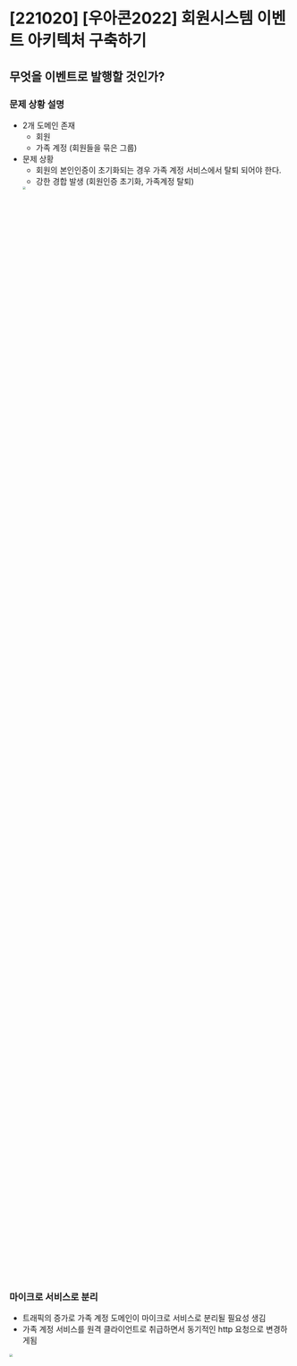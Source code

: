 # [221020] [우아콘2022] 회원시스템 이벤트 아키텍처 구축하기

## 무엇을 이벤트로 발행할 것인가?

### 문제 상황 설명

- 2개 도메인 존재
  - 회원
  - 가족 계정 (회원들을 묶은 그룹)
- 문제 상황
  - 회원의 본인인증이 초기화되는 경우 가족 계정 서비스에서 탈퇴 되어야 한다.
  - 강한 경합 발생 (회원인증 초기화, 가족계정 탈퇴)
  <img src= "../images/221020_우아한tech_이벤트기반아키텍처/image-20221030164701196.png" alt="" style="zoom: 33%; width: 50%"/>

### 마이크로 서비스로 분리

- 트래픽의 증가로 가족 계정 도메인이 마이크로 서비스로 분리될 필요성 생김
-  가족 계정 서비스를 원격 클라이언트로 취급하면서 동기적인 http 요청으로 변경하게됨 
<img src= "../images/221020_우아한tech_이벤트기반아키텍처/image-20221030164958648.png" alt="" style="zoom: 33%; width: 70%"/>

- 결과
  - **여전히 강한결합 상태로 물리적인 시스템 분리로 느슨한 결합을 만들 수 없음**

### 비동기 요청 by HTTP

- <img src= "../images/221020_우아한tech_이벤트기반아키텍처/image-20221030165938168.png" alt="" style="zoom: 33%; width: 80%"/>
- 비동기로 처리된 HTTP 요청은 **스레드 레벨에서 의존을 제거할뿐**
- 결과
  - **회원 본인인증 초기화 작업에 가족 계정 후속행위가 필요한것은 그대로** -> 여전히 강한결합

### 비동기 요청 by 메세징 시스템 (강결합 ver)

<img src= "../images/221020_우아한tech_이벤트기반아키텍처/image-20221030170826127.png" alt="" style="zoom: 33%; width: 70%"/>

- **가족계정 탈퇴 메세지**를 큐로 전송하고, 가족 계정 시스템은 이를 구독하여 탈퇴를 처리 
- 결과
  - 메세징 시스템을 사용하는 아키텍처가 항상 느슨한 결합을 보장하지는 않는다.
  - 발행하는 **메세지가 대상 도메인에게 기대하는 목적을 담는다면** 비동기 요청일뿐 느슨한 결합이 아님.
    - 메세지를 발송하는것으로 **물리적인 의존은 제거**되었지만, 
    - 가족 계정 **탈퇴를 기대하는 메세지를 발행**했기때문에 
    - **논리적인 의존관계가 남아있음**
  - **여전히 강한결합**

### 비동기 요청 by 메세징 시스템 (느슨한 결합 ver)

<img src= "../images/221020_우아한tech_이벤트기반아키텍처/image-20221030171925368.png" alt="" style="zoom: 33%; width: 70%"/>

- **본인 인증 해제 이벤트**를 발송하고, 가족 계정 시스템은 이를 구독하여 탈퇴를 처리
- 결과
  - 회원 시스템은 가족 계정 비즈니스에 관여하지 않았기 때문에 **느슨한 결합**

### 정리

- 우리가 발행해야할 이벤트는 **이벤트로 인해 달성하려는 목적이 아닌** **도메인 이벤트 그 자체여야 함**



## 이벤트 발행과 구독

### 어플리케이션 이벤트 & 첫번째 구독자 계층

<img src= "../images/221020_우아한tech_이벤트기반아키텍처/image-20221030211341459.png" alt="" style="zoom: 13%; width: 50%"/>

> - 스프링의 어플리케이션 이벤트? 
>   - 분산 비동기를 다룰 수 있는 이벤트 버스를 제공
>   - 트랜잭션 제어 지원
>   - -> 따라서 **단일 어플리케이션 내에서 사용**하기에좋음
>     - 단일 어플리케이션 내에서 이벤트를 다루는 이유?
>     - 이벤트를 통해 느슨한 결합을 만들어야 하는 일이  외부 세상에서만 존재하는게 아님

- **첫번째 구독자 계층에 어플리케이션 이벤트를 메세징 시스템으로 전달**하는 **구독자** 생성

  - <img src= "../images/221020_우아한tech_이벤트기반아키텍처/image-20221030213559844.png" alt="" style="zoom: 13%; width: 50%"/>
  - 어플리케이션 내에서 대표적인 도메인의 비관심사는 메세징 시스템으로 이벤트를 발행하는것이다.
  - 이벤트 구독은 발행 시스템에 영향없이 **자유롭게 확장이나 변경**이 가능하다.
  - 도메인에 영향없이 메세징 시스템에 대한 연결을 쉽게 작성하고 확장하고 변경할 수 있다.
  - <img src="https://raw.githubusercontent.com/hscom96/TIL/main/images/2022/10/30/image-20221030221216057.png" alt="image-20221030221216057" style="zoom:50%; width:50%" />
  
  

### 내부 이벤트 & 두번째 구독자 계층

- <img src="https://raw.githubusercontent.com/hscom96/TIL/main/images/2022/10/30/image-20221030223658733.png" alt="image-20221030223658733" style="width:60%;" />

- **내부 이벤트**
  - 첫번째 계층의 구독자가 발행하는 이벤트
  - sns는 sqs와 함께 사용
    -  1대m 구독이 가능해지고
    - 메세지 유실에 강한 신뢰 확보가능
- **두번째 구독자 계층**
  - 발행된 내부 이벤트는 시스템 내에 이벤트 처리를 담당하는 이벤트 처리기(Event Worker)가 구독하게된다.
- 비교 (vs 첫번째 구독자)
  - 첫번째 구독자 계층은 어플리케이션 내에서 해결해야 하는 비관심사를 처리
  - 두번째 구독자 계층은  이외 모든 도메인의 비관심사를 처리



## 비관심사 분리

- 비관심사란?
  - 도메인이 수행될때 함께 수행되야하는 정책
- 비관심사는 도메인의 주행위에 대한 응집을 방해하게 된다.

###  로그인 프로세스 예시

- 프로세스
  - <img src="https://raw.githubusercontent.com/hscom96/TIL/main/images/2022/10/30/image-20221030231057083.png" alt="image-20221030231057083" style="width:50%;" />
  - 회원이 로그인하면 로그인 상태로 변경하고, 
  - 디바이스를 기록하고, 
  - 동일 계정 로그인수 제한 규칙에 따라 동일 계정의 로그인된 타 디바이스를 로그아웃 처리하고
  - 누락되었을 수도 있는 동일 디바이스의 다른 계정을 로그아웃 처리하여 정확한 정보를 관리해야한다.
- 문제점
  - <img src="https://raw.githubusercontent.com/hscom96/TIL/main/images/2022/10/30/image-20221030231352994.png" alt="image-20221030231352994" style="width:50%;" />
  - 부가정책들이 도메인 로직과 함께 작성되어 **도메인의 주행위가 무엇인지 알기 어렵다.**
- 내부 이벤트
  - <img src="https://raw.githubusercontent.com/hscom96/TIL/main/images/2022/10/30/image-20221030232257970.png" alt="image-20221030232257970" style="width:50%;" />
  - 로그인 내부 이벤트 발행한 다음 SNS sqs 메세징 시스템을 통해 하나의 이벤트를 여러 구독으로 나누어 처리할 수 있음
  - 각각의 정책이지만 만약 구현이 서로 영향을 받게되면 적절한 분리 필요
  - 주요기능을 찾고 비관심사를 분리해서 **도메인의 행위가 응집을 높이고 비관심사에 대한 결합을 느슨하게** 된다.



## 어플리케이션 이벤트 vs 내부 이벤트 

> 비관심사 처리는 어플리케이션 이벤트로도 할 수 있는것 아닌가? 

### Tradeoff

- 어플리케이션 이벤트

  - 주요 행위와 트랜잭션 공유
  - 주요 행위와 성능을 공유

  > 주요 행위와 강한 정합성을 보장이 필요한 작업

- 내부 이벤트

  - 주요 행위와 트랜잭션 분리
  - 주요 행위와 성능 분리

  > 주요 행위와 강한 정합성 보장이 필요하지 않은 작업



## 외부 이벤트 발행

<img src="https://raw.githubusercontent.com/hscom96/TIL/main/images/2022/10/30/image-20221030234204367.png" alt="image-20221030234204367" style="width:70%;" />

### **외부 이벤트란?**

- msa 를 구성하는 타시스템들이 구독하는 이벤트다.

  - 두번쨰 구독자 계층이 또 다른 메세지 시스템으로 이벤트를 발행

- > 시스템 내 비관심사를 분리했지만, msa를 위한 **외부 시스템과의 분리**를 위한 외부 이벤트 발행이 필요. 외부 시스템의 이벤트를 전파하는것도 도메인 내에 존재하는 비관심사.

<img src="https://raw.githubusercontent.com/hscom96/TIL/main/images/2022/10/30/image-20221030234540060.png" alt="image-20221030234540060" style="width:70%;" />



## 열린 내부이벤트, 닫힌 외부 이벤트

> - 세번쨰 구독자 계층이 내부 이벤트를 품으면 안되는가?
>   - 내부, 외부 이벤트를 분리함으로써 
>     내부에는 열린, 외부에는 닫힌 이벤트를 제공 가능한 장점

- 내부 이벤트

  - <img src="https://raw.githubusercontent.com/hscom96/TIL/main/images/2022/10/30/image-20221030235903732.png" alt="image-20221030235903732" style="width:70%;" />
  - 비즈니스가 변경되면서 시스템에 나이를 제거하고자함.
    - 페이로드에 단순히 나이를 제거하면 사용하던 구독자들은 오류발생
  - **하지만 페이로드를 변경가능**
    - **내부 이벤트는 발행자와 구독자 모두 하나의 시스템 안에 있다.**
    - 이벤트 발행과 구독이 구독자에게 미치는 영향을 파악하고 관리할수있다. 
    - 구독자가 필요한 이벤트를 페이로드에 제공 가능  (=열려있다.)
  - 내부이벤트는 도메인에 존재하는 비관심사를 분리하여 도메인의 응집도를 높이고 비관심사를 처리하는 것을 목적으로한다.

- 외부 이벤트

  - <img src="https://raw.githubusercontent.com/hscom96/TIL/main/images/2022/10/31/image-20221031000154567.png" alt="image-20221031000154567" style="width:70%;" />

  - 세번째 구독자 계층은 외부에 있다. 

  - 페이로드의 데이터를 변경하게 된다면 구독자들은 오류발생

  - **하지만 타시스템은 관리할 수 없다.** 

    - **유관부서 파악하고 많은 비용 발생** 
    - 함부로 데이터를 넣었다가는 다시는 제거하지 못할수 있다. (닫혀있다)

  - 외부 이벤트는 시스템과 시스템의 결합을 줄이는 것을 목적으로한다.

    - 시스템간의 결합을 느슨하게 만들기 위해 발행되는 외부이벤트는 이벤트 발행처에서 이벤트 구독자가 어떤 행위를 하는지 관심을 가지면 안되며, 관리할 수 없다.

    

  ## 이벤트 일반화

  - 이벤트를 인지하는 과정을 쉽게 일반화 할 수 있다. 
  
  <img src="https://raw.githubusercontent.com/hscom96/TIL/main/images/2022/10/31/image-20221031001311876.png" alt="image-20221031001311876" style="width:70%;" />
  
  - 아래 속성이 있다면 어떠한 시스템에서도 필요한 이벤트를 인지할수있다.
    - 언제 (시간)
    - 누가 (식별자)
    - 무엇을 하여 (행위)
    - 어떤 변화가 (속성)
  - 데이터가 더 필요하다면?
    -  **이벤트는 구독자의 행위를 기대하지 않아야 느슨한 결합을 가져갈 수 있다.**
    - 따라서 특정 구독자를 위한 데이터를 추가할 수 없다.
      - 해결법? 
      - Zero payload 방식
        - 1.이벤트 순서에 대한 보장 문제 해소
        - 2.**페이로드의 외부시스템에 대한 의존 제거할 수 있는 장점**
      - <img src="https://raw.githubusercontent.com/hscom96/TIL/main/images/2022/10/31/image-20221031001730381.png" alt="image-20221031001730381" style="width:50%;" />
  
  ### 정리
  
  - 어플리케이션 이벤트을 통해 이벤트 발행에 대한 비관심사를 제어
  - 내부 이벤트을 통해 내부의 비관심사를 분리할 수 있었고,
  - 외부 이벤트를 통해 외부 시스템과의 의존없는 이벤트를 발행

## 이벤트 저장소 구축

<img src="https://raw.githubusercontent.com/hscom96/TIL/main/images/2022/10/31/image-20221031003346469.png" alt="image-20221031003346469" style="width:70%;" />

- 스프링 어플리케이션 이벤트의 기능으로 
  도메인 행위와 구독자의 행위를 트랜잭션으로 묶어 
   이벤트 발행에 실패하면 도메인 행위도 실패하게 할 수 있지만, 

- 문제점

  - 내부 이벤트를 발행하는 구간은 http 통신을 사용하기 때문에 발행하는 과정에서 문제 발생가능

  - 트랜잭션으로 모두 묶으면?

    - <img src="https://raw.githubusercontent.com/hscom96/TIL/main/images/2022/10/31/image-20221031004507391.png" alt="image-20221031004507391" style="width:70%;" />

    - 메세징 시스템의 장애가 시스템 전체의 장애로 번질 수 있는 위험

  - 도메인 행위와 이벤트 처리를 별도 트랜잭션으로 사용하게 되면?

    - <img src="https://raw.githubusercontent.com/hscom96/TIL/main/images/2022/11/06/image-20221031004546086.png" alt="image-20221031004546086" style="width:70%;" />
    - http 요청이 실패하면 이벤트가 유실되면서 도메인 행위가 수행됐는데 이벤트는 발행되지 않는 브릿지 상태가 발생가능
    - 이벤트 발행에 대한 보장이 없음.

  - 해결법

    - 이벤트 저장소

  ## 이벤트 저장 시점

  - <img src="https://raw.githubusercontent.com/hscom96/TIL/main/images/2022/10/31/image-20221031010047109.png" alt="image-20221031010047109" style="width:70%;" />
  - 따라서 이벤트 발행을 이벤트 저장소를 통해 만족시켜야함. 
    - sns 이벤트 발행에 실패하여도 도메인의 행위가 성공했다면 이벤트 저장소에 이벤트가 저장될것이기에 어떻게든 이벤트를 재발행 가능

## 저장소 선택

- 필요 조건

  - 작은 단위로 저장이 되고 고속 처리가 되어야 한다.
  - 도메인 행위와 이벤트간 신뢰성 확보를 위해서 **필수적으로 트랜잭션을 묶을 수 있는 저장소인지 확인** 필요
  - <img src="https://raw.githubusercontent.com/hscom96/TIL/main/images/2022/10/31/image-20221031010446001.png" alt="image-20221031010446001" style="width:60%;" />

  - 다중 데이터 베이스에 분산 트랜잭션을 구현해야하지만 굉장히 어려움

- 선택 해야함  (후자선택)
  - 낮은 확률로 유실이 발생할 수 있는 다중 데이터 베이스 
    vs 유실이 발생할 수 없도록 데이터베이스 공유
- 해결법
  - 트랜잭셔널 아웃박스 패턴 
    - 동일 저장소를 통해 데이터베이스를 저장하고 이벤트를 발행함에 안정적인 정합성을 보장하는 방식
    - 로컬트랜잭션을 사용해서 데이터베이스를 저장하고 이벤트를 발행함에 정합성을 보장

## 데이터 형태

- <img src="https://raw.githubusercontent.com/hscom96/TIL/main/images/2022/10/31/image-20221031011400200.png" alt="image-20221031011400200" style="width:70%;" />



## 이벤트 유실문제 해결

- 이벤트 저장소에 발행여부 데이터를 정의
  - <img src="https://raw.githubusercontent.com/hscom96/TIL/main/images/2022/10/31/image-20221031012845058.png" alt="image-20221031012845058" style="width:70%;" />
  - 최초 이벤트를 기록할 때는 발행 여부를 `false`로 저장하고, 두번째 구독자 계층에 이벤트 발행 여부를 기록하는 구독자를 추가하여 데이터를 업데이트 처리
  - (과정 상세 생략 19:00~)

## 기록 테이블 통합

- 회원 시스템에 별도 로그 테이블이 필요했는데 
- 이를 이벤트 저장소를 통해 대체가 가능했음. 
- 따라서 별도 테이블을 필요하지 않게됨

# Reference

- https://www.youtube.com/watch?v=b65zIH7sDug&t=132s
- https://techblog.woowahan.com/7835/
